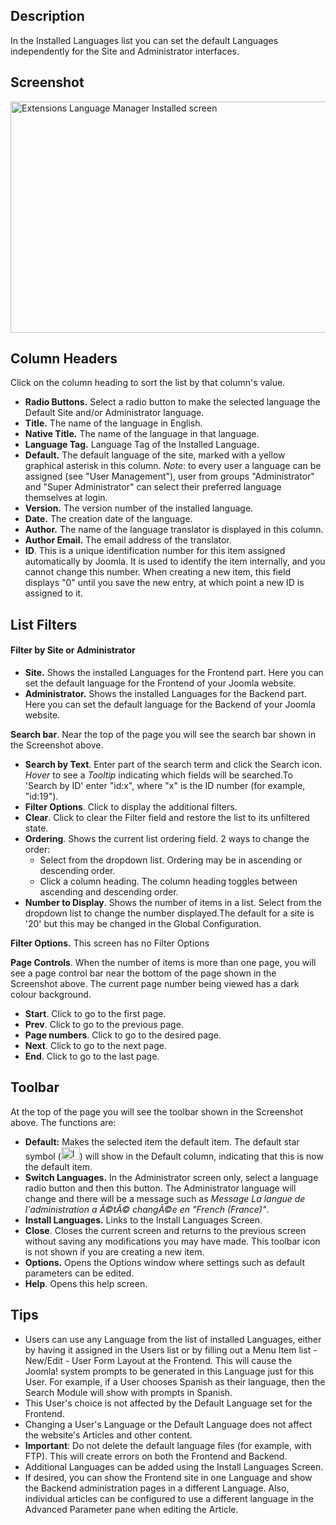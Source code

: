 <!-- Filename: Help4.x:Languages:_Installed / Display title: Gestor de Idiomas das Extensões Instalado -->

## Description

In the Installed Languages list you can set the default Languages
independently for the Site and Administrator interfaces.

## Screenshot

<img
src="https://docs.joomla.org/images/a/a6/Help-4x-Extensions-Language-Manager-Installed-screen-en.png"
decoding="async" data-file-width="800" data-file-height="370"
width="800" height="370"
alt="Extensions Language Manager Installed screen" />

## Column Headers

Click on the column heading to sort the list by that column's value.

- **Radio Buttons.** Select a radio button to make the selected language
  the Default Site and/or Administrator language.
- **Title.** The name of the language in English.
- **Native Title.** The name of the language in that language.
- **Language Tag.** Language Tag of the Installed Language.
- **Default.** The default language of the site, marked with a yellow
  graphical asterisk in this column. *Note*: to every user a language
  can be assigned (see "User Management"), user from groups
  "Administrator" and "Super Administrator" can select their preferred
  language themselves at login.
- **Version.** The version number of the installed language.
- **Date.** The creation date of the language.
- **Author.** The name of the language translator is displayed in this
  column.
- **Author Email.** The email address of the translator.
- **ID**. This is a unique identification number for this item assigned
  automatically by Joomla. It is used to identify the item internally,
  and you cannot change this number. When creating a new item, this
  field displays "0" until you save the new entry, at which point a new
  ID is assigned to it.

## List Filters

#### Filter by Site or Administrator

- **Site.** Shows the installed Languages for the Frontend part. Here
  you can set the default language for the Frontend of your Joomla
  website.
- **Administrator.** Shows the installed Languages for the Backend part.
  Here you can set the default language for the Backend of your Joomla
  website.

**Search bar**. Near the top of the page you will see the search bar
shown in the Screenshot above.

- **Search by Text**. Enter part of the search term and click the Search
  icon. *Hover* to see a *Tooltip* indicating which fields will be
  searched.To 'Search by ID' enter "id:x", where "x" is the ID number
  (for example, "id:19").
- **Filter Options**. Click to display the additional filters.
- **Clear**. Click to clear the Filter field and restore the list to its
  unfiltered state.
- **Ordering**. Shows the current list ordering field. 2 ways to change
  the order:
  - Select from the dropdown list. Ordering may be in ascending or
    descending order.
  - Click a column heading. The column heading toggles between ascending
    and descending order.
- **Number to Display**. Shows the number of items in a list. Select
  from the dropdown list to change the number displayed.The default for
  a site is '20' but this may be changed in the Global Configuration.

**Filter Options.** This screen has no Filter Options

**Page Controls**. When the number of items is more than one page, you
will see a page control bar near the bottom of the page shown in the
Screenshot above. The current page number being viewed
has a dark colour background.

- **Start**. Click to go to the first page.
- **Prev**. Click to go to the previous page.
- **Page numbers**. Click to go to the desired page.
- **Next**. Click to go to the next page.
- **End**. Click to go to the last page.

## Toolbar

At the top of the page you will see the toolbar shown in the
Screenshot above. The functions are:

- **Default:** Makes the selected item the default item. The default
  star symbol
  (<img src="https://docs.joomla.org/images/7/7e/Icon-16-default.png"
  decoding="async" data-file-width="30" data-file-height="20" width="30"
  height="20" alt="Icon 16 default.png" />) will show in the Default
  column, indicating that this is now the default item.
- **Switch Languages.** In the Administrator screen only, select a
  language radio button and then this button. The Administrator language
  will change and there will be a message such as *Message La langue de
  l'administration a Ã©tÃ© changÃ©e en "French (France)"*.
- **Install Languages.** Links to the Install Languages Screen.
- **Close**. Closes the current screen and returns to the previous
  screen without saving any modifications you may have made. This
  toolbar icon is not shown if you are creating a new item.
- **Options.** Opens the Options window where settings such as default
  parameters can be edited.
- **Help**. Opens this help screen.

## Tips

- Users can use any Language from the list of installed Languages,
  either by having it assigned in the Users list or
  by filling out a Menu Item list - New/Edit - User Form
  Layout
  at the Frontend. This will cause the Joomla! system prompts to be
  generated in this Language just for this User. For example, if a User
  chooses Spanish as their language, then the Search Module will show
  with prompts in Spanish.
- This User's choice is not affected by the Default Language set for the
  Frontend.
- Changing a User's Language or the Default Language does not affect the
  website's Articles and other content.
- **Important**: Do not delete the default language files (for example,
  with FTP). This will create errors on both the Frontend and Backend.
- Additional Languages can be added using the Install Languages Screen.
- If desired, you can show the Frontend site in one Language and show
  the Backend administration pages in a different Language. Also,
  individual articles can be configured to use a different language in
  the Advanced Parameter pane when editing the Article.
